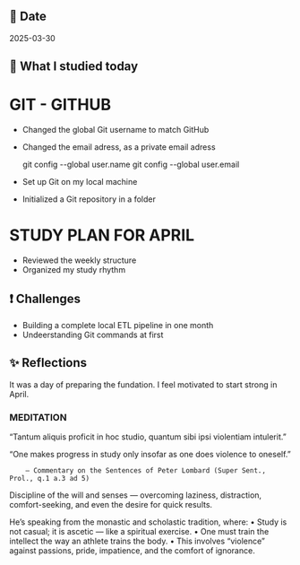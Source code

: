 ## 📅 Date
2025-03-30

## 📘 What I studied today

# GIT - GITHUB
- Changed the global Git username to match GitHub
- Changed the email adress, as a private email adress

    git config --global user.name
    git config --global user.email
    
- Set up Git on my local machine
- Initialized a Git repository in a folder

# STUDY PLAN FOR APRIL
- Reviewed the weekly structure
- Organized my study rhythm 

## ❗ Challenges

- Building a complete local ETL pipeline in one month
- Undeerstanding Git commands at first


## ✨ Reflections

It was a day of preparing the fundation. 
I feel motivated to start strong in April.

### MEDITATION

“Tantum aliquis proficit in hoc studio, quantum sibi ipsi violentiam intulerit.”

“One makes progress in study only insofar as one does violence to oneself.”

        — Commentary on the Sentences of Peter Lombard (Super Sent., Prol., q.1 a.3 ad 5)

Discipline of the will and senses — overcoming laziness, distraction, comfort-seeking, and even the desire for quick results.

He’s speaking from the monastic and scholastic tradition, where:
	•	Study is not casual; it is ascetic — like a spiritual exercise.
	•	One must train the intellect the way an athlete trains the body.
	•	This involves “violence” against passions, pride, impatience, and the comfort of ignorance.
